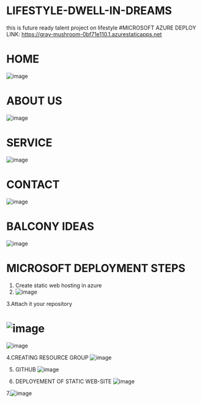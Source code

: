 # LIFESTYLE-DWELL-IN-DREAMS
this is future ready talent project on lifestyle
#MICROSOFT AZURE DEPLOY LINK:  https://gray-mushroom-0bf71e110.1.azurestaticapps.net

# HOME
![image](https://user-images.githubusercontent.com/92007076/183452789-2adb418a-83ae-4a7d-89ac-b99abff99bd0.png)
# ABOUT US
![image](https://user-images.githubusercontent.com/92007076/183455279-1bbaa951-f2b7-403d-b799-51f2e7fe3ade.png)

# SERVICE
![image](https://user-images.githubusercontent.com/92007076/183455602-9d8cf408-220a-4c31-b89f-9711161fd0e4.png)

# CONTACT
![image](https://user-images.githubusercontent.com/92007076/183456113-2546dc8d-7c3d-4a93-89df-b16fd40d5c98.png)

# BALCONY IDEAS
![image](https://user-images.githubusercontent.com/92007076/183458649-089f89f7-eedc-4ed5-a8e5-251e05ad4294.png)

# MICROSOFT DEPLOYMENT STEPS
1. Create static web hosting in azure
2. ![image](https://user-images.githubusercontent.com/92007076/183460111-8cccb290-1682-4f76-a98b-116ba15ac4d2.png)

3.Attach it your repository
# ![image](https://user-images.githubusercontent.com/92007076/183460304-3c8105ea-0b7d-4065-845a-ca2f4841c0d8.png)

![image](https://user-images.githubusercontent.com/92007076/183460681-a4414b11-07ea-45c1-9522-7d447fc70e8a.png)

4.CREATING RESOURCE GROUP
![image](https://user-images.githubusercontent.com/92007076/183461322-d9620428-1b70-4e8c-998d-0988f13eefa8.png)

5. GITHUB
![image](https://user-images.githubusercontent.com/92007076/183462497-b3e7ce8d-f91d-405a-bdb2-81154bc31bd0.png)

6. DEPLOYEMENT OF STATIC WEB-SITE
![image](https://user-images.githubusercontent.com/92007076/183462889-9334b60f-b585-409e-bc93-7e241ff46628.png)

7.![image](https://user-images.githubusercontent.com/92007076/183463592-5babddfa-cfe9-48d0-a580-64de1147d5ed.png)











